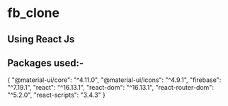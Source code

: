 # fb_clone
## Using React Js
## Packages used:-
{
  "@material-ui/core": "^4.11.0",
  "@material-ui/icons": "^4.9.1",
  "firebase": "^7.19.1",
  "react": "^16.13.1",
  "react-dom": "^16.13.1",
  "react-router-dom": "^5.2.0",
  "react-scripts": "3.4.3"
}
